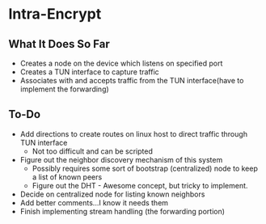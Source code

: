 # Intra-Encrypt

## What It Does So Far
- Creates a node on the device which listens on specified port
- Creates a TUN interface to capture traffic
- Associates with and accepts traffic from the TUN interface(have to implement the forwarding)

## To-Do
- Add directions to create routes on linux host to direct traffic through TUN interface
  - Not too difficult and can be scripted  
- Figure out the neighbor discovery mechanism of this system
  - Possibly requires some sort of bootstrap (centralized) node to keep a list of known peers
  - Figure out the DHT - Awesome concept, but tricky to implement.  
- Decide on centralized node for listing known neighbors
- Add better comments...I know it needs them
- Finish implementing stream handling (the forwarding portion)
